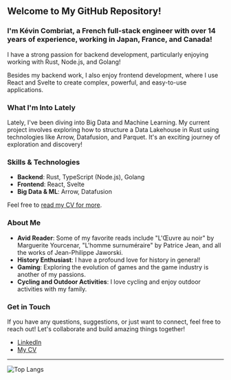 ## Welcome to My GitHub Repository!

### I'm Kévin Combriat, a French full-stack engineer with over 14 years of experience, working in Japan, France, and Canada!

I have a strong passion for backend development, particularly enjoying working with Rust, Node.js, and Golang!

Besides my backend work, I also enjoy frontend development, where I use React and Svelte to create complex, powerful, and easy-to-use applications.

### What I'm Into Lately

Lately, I've been diving into Big Data and Machine Learning. My current project involves exploring how to structure a Data Lakehouse in Rust using technologies like Arrow, Datafusion, and Parquet. It's an exciting journey of exploration and discovery!

### Skills & Technologies

- **Backend**: Rust, TypeScript (Node.js), Golang
- **Frontend**: React, Svelte
- **Big Data & ML**: Arrow, Datafusion

Feel free to [read my CV for more](https://gaku-sei.github.io/combriat_kevin).

### About Me

- **Avid Reader**: Some of my favorite reads include "L'Œuvre au noir" by Marguerite Yourcenar, "L'homme surnuméraire" by Patrice Jean, and all the works of Jean-Philippe Jaworski.
- **History Enthusiast**: I have a profound love for history in general!
- **Gaming**: Exploring the evolution of games and the game industry is another of my passions.
- **Cycling and Outdoor Activities**: I love cycling and enjoy outdoor activities with my family.

### Get in Touch

If you have any questions, suggestions, or just want to connect, feel free to reach out! Let's collaborate and build amazing things together!

- [LinkedIn](https://www.linkedin.com/in/k%C3%A9vin-combriat-62555699/)
- [My CV](https://gaku-sei.github.io/combriat_kevin)

---


![Top Langs](https://github-readme-stats.vercel.app/api/top-langs/?username=gaku-sei&hide=html,javascript,purescript,dhall,coffeescript,svelte&langs_count=8&layout=compact&theme=tokyonight)
